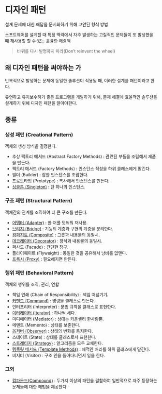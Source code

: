 # 디자인 패턴
설계 문제에 대한 해답을 문서화하기 위해 고안된 형식 방법

소프트웨어를 설계할 때 특정 맥락에서 자주 발생하는 고질적인 문제들이 또 발생했을 때 재사용할 할 수 있는 훌륭한 해결책

> 바퀴를 다시 발명하지 마라(Don’t reinvent the wheel)

## 왜 디자인 패턴을 써야하는 가
반복적으로 발생하는 문제에 동일한 솔루션이 적용될 때, 이러한 설계를 패턴이라고 한다.

유연하고 유지보수하기 좋은 프로그램을 개발하기 위해, 문제 해결에 효율적인 솔루션을 설계하기 위해 디자인 패턴을 알아야한다.

## 종류

### 생성 패턴 (Creational Pattern)

객체의 생성 방식을 결정한다. 

-   추상 팩토리 메서드 (Abstract Factory Methods) : 관련된 부품을 조립해서 제품을 만든다.
-   팩토리 메서드 (Factory Methods) : 인스턴스 작성을 하위 클래스에게 맡긴다.
-   빌더 (Builder) : 잡한 인스턴스를 조립한다.
-   프로토타입 (Prototype) : 복사해서 인스턴스를 만든다.
-   [싱글톤 (Singleton)](Singleton.md) : 단 하나의 인스턴스.

### 구조 패턴 (Structural Pattern)

객체간의 관계를 조직하여 더 큰 구조를 만든다.

-   [어댑터 (Adapter)](Adapter.md) : 한 꺼풀 덧씌워 재사용.
-   [브리지 (Bridge)](Bridge.md) : 기능의 계층과 구현의 계층을 분리한다.
-   [컴퍼지트 (Composite)](Composite.md) : 그릇과 내용물의 동일시.
-   [데코레이터 (Decorator)](Decorator.md) : 장식과 내용물의 동일시.
-   퍼사드 (Facade) : 간단한 창구.
-   플라이웨이트 (Flyweight) : 동일한 것을 공유해서 낭비를 없앤다.
-   [프록시 (Proxy)](Proxy.md) : 필요해지면 만든다.

### 행위 패턴 (Behavioral Pattern)

객체의 행위를 조직, 관리, 연합

-   책임 연쇄 (Chain of Responsibility) : 책임 떠넘기기.
-   [커맨드 (Command)](CE/OOP/Design_Pattern/Command.md) : 명령을 클래스로 만든다.
-   인터프리터 (Interpreter) : 문법 규칙을 클래스로 표현한다.
-   [이터레이터 (Iterator)](Iterator.md) : 하나씩 세다.
-   미디에이터 (Mediator) : 상대는 카운셀러 한사람뿐.
-   메멘토 (Memento) : 상태를 보존한다.
-   [옵저버 (Observer)](Observer.md) : 상태의 변화를 통지한다.
-   스테이트 (State) : 상태를 클래스로서 표현한다.
-   [스트레티지 (Strategy)](Strategy.md) : 알고리즘을 모두 교체한다.
-   [템플릿 메서드 (Template Methods)](Template_Method.md) : 체적인 처리를 하위 클래스에게 맡긴다.
-   비지터 (Visitor) : 구조 안을 돌아다니면서 일을 한다.

### 그외
- [컴파운드(Compound)](Compound.md) : 두가지 이상의 패턴을 결합하여 일반적으로 자주 등장하는 문제들에 대한 해법을 제공한다.